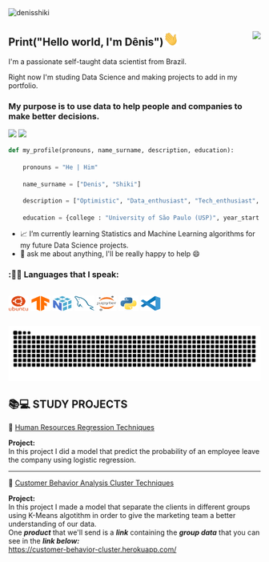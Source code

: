 <img src="https://komarev.com/ghpvc/?username=denisshiki&color=yellow&style=flat-square" alt="denisshiki" />

<h2> Print("Hello world, I'm Dênis")</a><img src="https://raw.githubusercontent.com/ABSphreak/ABSphreak/master/gifs/Hi.gif" width="30px"><img height="180em" align='right' src="https://github-readme-stats.vercel.app/api?username=DenisShiki&show_icons=true&theme=tokyonight&include_all_commits=true&count_private=true"/> </h2>

I'm a passionate self-taught data scientist from Brazil. 

Right now I'm studing Data Science and making projects to add in my portfolio.

<h3> My purpose is to use data to help people and companies to make better decisions.</h3>

<a href = "mailto:denis.shiki9@gmail.com"><img src="https://img.shields.io/badge/-Gmail-%23333?style=for-the-badge&logo=gmail&logoColor=white" target="_blank"></a>
<a href="https://www.linkedin.com/in/denis-shiki-1239901b6/" target="_blank"><img src="https://img.shields.io/badge/-LinkedIn-%230077B5?style=for-the-badge&logo=linkedin&logoColor=white" target="_blank"></a> 

```python
def my_profile(pronouns, name_surname, description, education):

    pronouns = "He | Him"
    
    name_surname = ["Denis", "Shiki"]
    
    description = ["Optimistic", "Data_enthusiast", "Tech_enthusiast", "life_learning"]
    
    education = {college : "University of São Paulo (USP)", year_start : 2011, year_end : 2018}  
```

- 📈 I’m currently learning Statistics and Machine Learning algorithms for my future Data Science projects.
- 💬  ask me about anything, I'll be really happy to help 😄

### :👨‍💻 Languages that I speak:
<div style="display: inline_block"><br>
  <img align="center" alt="Denis-Ub" height="30" width="40" src="https://github.com/devicons/devicon/blob/master/icons/ubuntu/ubuntu-plain-wordmark.svg">
  <img align="center" alt="Denis-TS" height="30" width="40" src="https://github.com/devicons/devicon/blob/master/icons/tensorflow/tensorflow-original.svg">
  <img align="center" alt="Denis-Numpy" height="30" width="40" src="https://github.com/devicons/devicon/blob/master/icons/numpy/numpy-original.svg">
  <img align="center" alt="Denis-SQL" height="30" width="40" src="https://github.com/devicons/devicon/blob/master/icons/mysql/mysql-original.svg">
  <img align="center" alt="Denis-Jup" height="30" width="40" src="https://github.com/devicons/devicon/blob/master/icons/jupyter/jupyter-original-wordmark.svg">
  <img align="center" alt="Denis-Python" height="30" width="40" src="https://raw.githubusercontent.com/devicons/devicon/master/icons/python/python-original.svg">
  <img align="center" alt="Denis-Vs" height="30" width="40" src="https://github.com/devicons/devicon/blob/master/icons/vscode/vscode-original.svg">

</div>
  
  ##
 
<div> 

  ![Snake animation](https://github.com/denisshiki/denisshiki/blob/output/github-contribution-grid-snake.svg)
 
</div>


## 📚💻 STUDY PROJECTS

🧍 [Human Resources Regression Techniques](https://github.com/denisshiki/Human-Resources) <br>

**Project:** <br> In this project I did a model that predict the probability of an employee leave the company using logistic regression.

___

🏪 [Customer Behavior Analysis Cluster Techniques](https://github.com/denisshiki/Customer-Analysis) <br>

**Project:** <br> In this project I made a model that separate the clients in different groups using K-Means algotithm in order to give the marketing team a better understanding of our data.<br> 
One ***product*** that we'll send is a ***link*** containing the ***group data*** that you can see in the ***link below:***<br>
https://customer-behavior-cluster.herokuapp.com/

<!---
denisshiki/denisshiki is a ✨ special ✨ repository because its `README.md` (this file) appears on your GitHub profile.
You can click the Preview link to take a look at your changes.
--->

